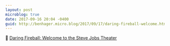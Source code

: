```yaml
---
layout: post
microblog: true
date: 2017-09-16 20:04 -0400
guid: http://benhager.micro.blog/2017/09/17/daring-fireball-welcome.html
---
```

📱 [Daring Fireball: Welcome to the Steve Jobs Theater](https://daringfireball.net/2017/09/welcome_to_the_steve_jobs_theater)
